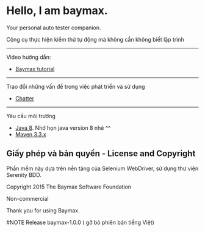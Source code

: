 # Hello, I am baymax. 

Your personal auto tester companion.

Cộng cụ thực hiện kiểm thử tự động mà không cần không biết lập trình

*** 

Video hướng dẫn:
* [Baymax tutorial](https://www.youtube.com/playlist?list=PLpTCO0Fa9GR0AY68NryiRT4Q6k34Q7K0O)

*** 

Trao đổi những vấn đề trong việc phát triển và sử dụng
* [Chatter](https://gitter.im/vuthelinh/baymax-chat)

*** 

Yêu cầu môi trường
* [Java 8](https://www.youtube.com/watch?v=bQLbrXHiFxY). Nhớ họn java version 8 nhé ^^
* [Maven 3.3.x](https://www.youtube.com/watch?v=wWSVxtsi7U8)

## Giấy phép và bản quyền - License and Copyright

Phần mềm này dựa trên nền tảng của Selenium WebDriver, sử dụng thư viện Serenity BDD.

Copyright 2015 The Baymax Software Foundation

Non-commercial

Thank you for using Baymax.

#NOTE
Release baymax-1.0.0 ( gỡ bỏ phiên bản tiếng Việt)
